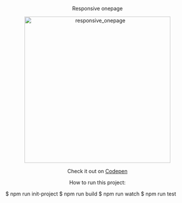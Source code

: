 <p align="center">Responsive onepage</p>

<p align="center">
  <a href="https://ibb.co/kQeANe"><img src="https://preview.ibb.co/dx7KFz/responsive_onepage.jpg" alt="responsive_onepage" border="0" width="400"></a>
</p>

<p align="center">
  Check it out on <a href="https://codepen.io/sophie_gosia/pen/rZBxYw
">Codepen</a>
</p>


<p align="center">How to run this project:

$ npm run init-project 
$ npm run build
$ npm run watch
$ npm run test 
</p>